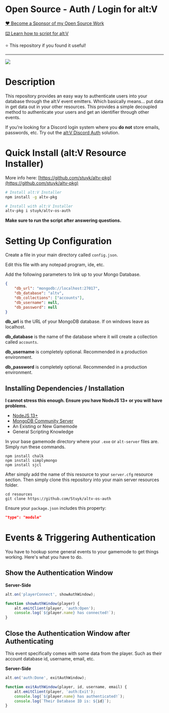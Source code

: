 # Open Source - Auth / Login for alt:V

[❤️ Become a Sponsor of my Open Source Work](https://github.com/sponsors/Stuyk/)

[⌨️ Learn how to script for alt:V](https://stuyk.github.io/altv-javascript-guide/)

⭐ This repository if you found it useful!

---

![](https://i.imgur.com/taSEyXj.jpg)

# Description

This repository provides an easy way to authenticate users into your database through the alt:V event emitters. Which basically means... put data in get data out in your other resources. This provides a simple decoupled method to authenticate your users and get an identifier through other events.

If you're looking for a Discord login system where you **do not** store emails, passwords, etc. Try out the [alt:V Discord Auth](https://github.com/Stuyk/altv-discord-auth) solution.

# Quick Install (alt:V Resource Installer)

More info here: [https://github.com/stuyk/altv-pkg](https://github.com/stuyk/altv-pkg)

```sh
# Install alt:V Installer
npm install -g altv-pkg
```

```sh
# Install with alt:V Installer
altv-pkg i stuyk/altv-os-auth
```

**Make sure to run the script after answering questions.**

# Setting Up Configuration

Create a file in your main directory called `config.json`.

Edit this file with any notepad program, ide, etc.

Add the following parameters to link up to your Mongo Database.

```json
{
    "db_url": "mongodb://localhost:27017",
    "db_database": "altv",
    "db_collections": ["accounts"],
    "db_username": null,
    "db_password": null
}
```

**db_url** is the URL of your MongoDB database. If on windows leave as localhost.

**db_database** is the name of the database where it will create a collection called `accounts`.

**db_username** is completely optional. Recommended in a production environment.

**db_password** is completely optional. Recommended in a production environment.

## Installing Dependencies / Installation

**I cannot stress this enough. Ensure you have NodeJS 13+ or you will have problems.**

-   [NodeJS 13+](https://nodejs.org/en/download/current/)
-   [MongoDB Community Server](https://www.mongodb.com/try/download/community)
-   An Existing or New Gamemode
-   General Scripting Knowledge

In your base gamemode directory where your `.exe` or `alt-server` files are. Simply run these commands.

```
npm install chalk
npm install simplymongo
npm install sjcl
```

After simply add the name of this resource to your `server.cfg` resource section.
Then simply clone this repository into your main server resources folder.

```
cd resources
git clone https://github.com/Stuyk/altv-os-auth
```

Ensure your `package.json` includes this property:

```json
"type": "module"
```

# Events & Triggering Authentication

You have to hookup some general events to your gamemode to get things working.
Here's what you have to do.

## Show the Authentication Window

**Server-Side**

```js
alt.on('playerConnect', showAuthWindow);

function showAuthWindow(player) {
    alt.emitClient(player, 'auth:Open');
    console.log(`${player.name} has connected!`);
}
```

## Close the Authentication Window after Authenticating

This event specifically comes with some data from the player.
Such as their account database id, username, email, etc.

**Server-Side**

```js
alt.on('auth:Done', exitAuthWindow);

function exitAuthWindow(player, id, username, email) {
    alt.emitClient(player, 'auth:Exit');
    console.log(`${player.name} has authenticated!`);
    console.log(`Their Database ID is: ${id}`);
}
```
